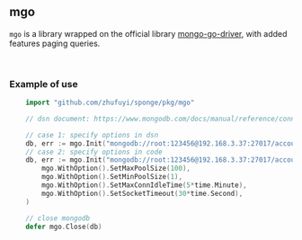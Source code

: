 ## mgo

`mgo` is a library wrapped on the official library [mongo-go-driver](https://github.com/mongodb/mongo-go-driver), with added features paging queries.

<br>

### Example of use

```go
    import "github.com/zhufuyi/sponge/pkg/mgo"

    // dsn document: https://www.mongodb.com/docs/manual/reference/connection-string/

    // case 1: specify options in dsn
    db, err := mgo.Init("mongodb://root:123456@192.168.3.37:27017/account?socketTimeoutMS=30000&maxPoolSize=100&minPoolSize=1&maxConnIdleTimeMS=300000")
    // case 2: specify options in code
    db, err := mgo.Init("mongodb://root:123456@192.168.3.37:27017/account",
        mgo.WithOption().SetMaxPoolSize(100),
        mgo.WithOption().SetMinPoolSize(1),
        mgo.WithOption().SetMaxConnIdleTime(5*time.Minute),
        mgo.WithOption().SetSocketTimeout(30*time.Second),
    )

    // close mongodb
    defer mgo.Close(db)
```
